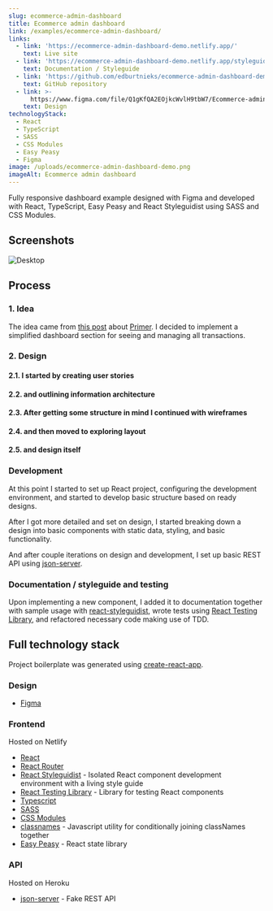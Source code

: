 ```yaml
---
slug: ecommerce-admin-dashboard
title: Ecommerce admin dashboard
link: /examples/ecommerce-admin-dashboard/
links:
  - link: 'https://ecommerce-admin-dashboard-demo.netlify.app/'
    text: Live site
  - link: 'https://ecommerce-admin-dashboard-demo.netlify.app/styleguide'
    text: Documentation / Styleguide
  - link: 'https://github.com/edburtnieks/ecommerce-admin-dashboard-demo'
    text: GitHub repository
  - link: >-
      https://www.figma.com/file/Q1gKfQA2EOjkcWvlH9tbW7/Ecommerce-admin-dashboard?node-id=0%3A1
    text: Design
technologyStack:
  - React
  - TypeScript
  - SASS
  - CSS Modules
  - Easy Peasy
  - Figma
image: /uploads/ecommerce-admin-dashboard-demo.png
imageAlt: Ecommerce admin dashboard
---
```

Fully responsive dashboard example designed with Figma and developed with React, TypeScript, Easy Peasy and React Styleguidist using SASS and CSS Modules.

## Screenshots

<div class="large">

![Desktop](/uploads/ecommerce-admin-dashboard-demo.png)

</div>

## Process

### 1. Idea

The idea came from [this post](https://techcrunch.com/2020/05/11/primer/?guccounter=1) about [Primer](https://primer.io/). I decided to implement a simplified dashboard section for seeing and managing all transactions.

### 2. Design

#### 2.1. I started by creating user stories

#### 2.2. and outlining information architecture

#### 2.3. After getting some structure in mind I continued with wireframes

#### 2.4. and then moved to exploring layout

#### 2.5. and design itself

### Development

At this point I started to set up React project, configuring the development environment, and started to develop basic structure based on ready designs.

After I got more detailed and set on design, I started breaking down a design into basic components with static data, styling, and basic functionality.

And after couple iterations on design and development, I set up basic REST API using [json-server](https://github.com/typicode/json-server).

### Documentation / styleguide and testing

Upon implementing a new component, I added it to documentation together with sample usage with [react-styleguidist](https://react-styleguidist.js.org/), wrote tests using [React Testing Library](https://testing-library.com/docs/react-testing-library/intro), and refactored necessary code making use of TDD.

## Full technology stack

Project boilerplate was generated using [create-react-app](https://create-react-app.dev/).

### Design

- [Figma](https://www.figma.com/)

### Frontend

Hosted on Netlify

- [React](https://reactjs.org/)
- [React Router](https://reacttraining.com/react-router/web/guides/quick-start)
- [React Styleguidist](https://react-styleguidist.js.org/) - Isolated React component development environment with a living style guide
- [React Testing Library](https://testing-library.com/docs/react-testing-library/intro) - Library for testing React components
- [Typescript](https://www.typescriptlang.org/)
- [SASS](https://sass-lang.com/)
- [CSS Modules](https://github.com/css-modules/css-modules)
- [classnames](https://github.com/JedWatson/classnames) - Javascript utility for conditionally joining classNames together
- [Easy Peasy](https://easy-peasy.now.sh/) - React state library

### API

Hosted on Heroku

- [json-server](https://github.com/typicode/json-server) - Fake REST API
